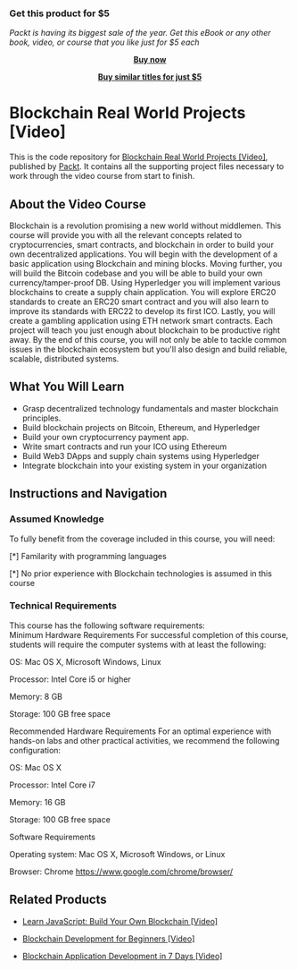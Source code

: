
### Get this product for $5

<i>Packt is having its biggest sale of the year. Get this eBook or any other book, video, or course that you like just for $5 each</i>


<b><p align='center'>[Buy now](https://packt.link/9781788626217)</p></b>


<b><p align='center'>[Buy similar titles for just $5](https://subscription.packtpub.com/search)</p></b>



# Blockchain Real World Projects [Video]
This is the code repository for [Blockchain Real World Projects [Video]](https://www.packtpub.com/big-data-and-business-intelligence/blockchain-real-world-projects-video?utm_source=github&utm_medium=repository&utm_campaign=9781788626217), published by [Packt](https://www.packtpub.com/?utm_source=github). It contains all the supporting project files necessary to work through the video course from start to finish.
## About the Video Course
Blockchain is a revolution promising a new world without middlemen. This course will provide you with all the relevant concepts related to cryptocurrencies, smart contracts, and blockchain in order to build your own decentralized applications.
You will begin with the development of a basic application using Blockchain and mining blocks. Moving further, you will build the Bitcoin codebase and you will be able to build your own currency/tamper-proof DB. Using Hyperledger you will implement various blockchains to create a supply chain application. You will explore ERC20 standards to create an ERC20 smart contract and you will also learn to improve its standards with ERC22 to develop its first ICO. Lastly, you will create a gambling application using ETH network smart contracts. Each project will teach you just enough about blockchain to be productive right away.
By the end of this course, you will not only be able to tackle common issues in the blockchain ecosystem but you'll also design and build reliable, scalable, distributed systems.

<H2>What You Will Learn</H2>
<DIV class=book-info-will-learn-text>
<UL>
<LI>Grasp decentralized technology fundamentals and master blockchain principles. 
<LI>Build blockchain projects on Bitcoin, Ethereum, and Hyperledger 
<LI>Build your own cryptocurrency payment app. 
<LI>Write smart contracts and run your ICO using Ethereum 
<LI>Build Web3 DApps and supply chain systems using Hyperledger 
<LI>Integrate blockchain into your existing system in your organization </LI></UL></DIV>

## Instructions and Navigation
### Assumed Knowledge
To fully benefit from the coverage included in this course, you will need:<br/>

[*] Familarity with programming languages


[*] No prior experience with Blockchain technologies is assumed in this course
### Technical Requirements
This course has the following software requirements:<br/>
Minimum Hardware Requirements
For successful completion of this course, students will require the computer systems with at least the following:


OS: Mac OS X, Microsoft Windows, Linux



Processor: Intel Core i5 or higher



Memory: 8 GB



Storage: 100 GB free space


Recommended Hardware Requirements
For an optimal experience with hands-on labs and other practical activities, we recommend the following configuration:


OS: Mac OS X



Processor: Intel Core i7



Memory: 16 GB



Storage: 100 GB free space


Software Requirements

Operating system: Mac OS X, Microsoft Windows, or Linux



Browser: Chrome https://www.google.com/chrome/browser/



## Related Products
* [Learn JavaScript: Build Your Own Blockchain [Video]](https://www.packtpub.com/application-development/learn-javascript-build-your-own-blockchain-video?utm_source=github&utm_medium=repository&utm_campaign=9781789612516)

* [Blockchain Development for Beginners [Video]](https://www.packtpub.com/big-data-and-business-intelligence/blockchain-development-beginners-video?utm_source=github&utm_medium=repository&utm_campaign=9781788830911)

* [Blockchain Application Development in 7 Days [Video]](https://www.packtpub.com/application-development/blockchain-application-development-7-days-video?utm_source=github&utm_medium=repository&utm_campaign=9781789341942)

